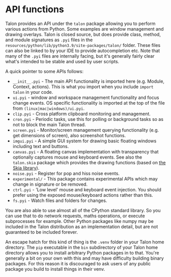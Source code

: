 # API functions

Talon provides an API under the `talon` package allowing you to perform various actions from Python. Some examples are window management and drawing overlays. Talon is closed source, but does provide class, method, and module signatures as `.pyi` files in the `resources/python/lib/python3.9/site-packages/talon/` folder. These files can also be linked to by your IDE to provide autocompletion etc. Note that many of the `.pyi` files are internally facing, but it's generally fairly clear what's intended to be stable and used by user scripts.

A quick pointer to some APIs follows:

- `__init__.pyi` - The main API functionality is imported here (e.g. Module, Context, actions). This is what you import when you include `import talon` in your code.
- `ui.pyi` - window and workspace management functionality and focus change events. OS specific functionality is imported at the top of the file from `(linux|mac|windows)/ui.pyi`.
- `clip.pyi` - Cross platform clipboard monitoring and management.
- `cron.pyi` - Periodic tasks, use this for polling or background tasks so as not to block the main Talon thread.
- `screen.pyi` - Monitor/screen management querying functionality (e.g. get dimensions of screen), also screenshot functions.
- `imgui.pyi` - A simple GUI system for drawing basic floating windows including text and buttons.
- `canvas.pyi` - A floating canvas implementation with transparency that optionally captures mouse and keyboard events. See also the `talon.skia` package which provides the drawing functions (based on [the Skia library](https://skia.org/docs/)).
- `noise.pyi` - Register for pop and hiss noise events.
- `experimental/` - This package contains experimental APIs which may change in signature or be removed.
- `ctrl.pyi` - 'Low level' mouse and keyboard event injection. You should prefer using the exposed mouse/keyboard actions rather than this.
- `fs.pyi` - Watch files and folders for changes.

You are also able to use almost all of the CPython standard library. So you can use that to do network requests, maths operations, or execute subprocesses for example. Other Python packages like numpy may be included in the Talon distribution as an implementation detail, but are not guaranteed to be included forever.

An escape hatch for this kind of thing is the `.venv` folder in your Talon home directory. The `pip` executable in the `bin` subdirectory of your Talon home directory allows you to install arbitrary Python packages in to that. You're generally a bit on your own with this and may have difficulty building binary packages. For this reason it is discouraged to ask users of any public package you build to install things in their venv.
